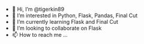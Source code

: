 - 👋 Hi, I’m @tigerkin89
- 👀 I’m interested in Python, Flask, Pandas, Final Cut
- 🌱 I’m currently learning Flask and Final Cut
- 💞️ I’m looking to collaborate on Flask
- 📫 How to reach me ...

<!---
tigerkin89/tigerkin89 is a ✨ special ✨ repository because its `README.md` (this file) appears on your GitHub profile.
You can click the Preview link to take a look at your changes.
--->
